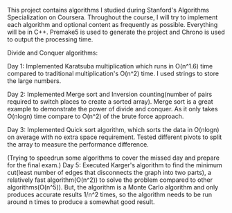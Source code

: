 This project contains algorithms I studied during Stanford's Algorithms Specialization on Coursera. Throughout the course, I will try to implement each algorithm and optional content as frequently as possible. Everything will be in C++. Premake5 is used to generate the project and Chrono is used to output the processing time.

Divide and Conquer algorithms:

Day 1: Implemented Karatsuba multiplication which runs in O(n^1.6) time compared to traditional multiplication's O(n^2) time. I used strings to store the large numbers.

Day 2: Implemented Merge sort and Inversion counting(number of pairs required to switch places to create a sorted array). Merge sort is a great example to demonstrate the power of divide and conquer. As it only takes O(nlogn) time compare to O(n^2) of the brute force approach.

Day 3: Implemented Quick sort algorithm, which sorts the data in O(nlogn) on average with no extra space requirement. Tested different pivots to split the array to measure the performance difference.

(Trying to speedrun some algorithms to cover the missed day and prepare for the final exam.)
Day 5: Executed Karger's algorithm to find the minimum cut(least number of edges that disconnects the graph into two parts), a relatively fast algorithm(O(n^2)) to solve the problem compared to other algorithms(O(n^5)). But, the algorithm is a Monte Carlo algorithm and only produces accurate results 1/n^2 times, so the algorithm needs to be run around n times to produce a somewhat good result.
